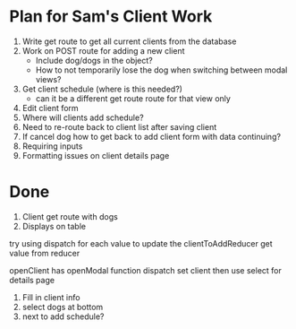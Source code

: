 # Plan for Sam's Client Work

1. Write get route to get all current clients from the database
3. Work on POST route for adding a new client
    * Include dog/dogs in the object?  
    * How to not temporarily lose the dog when switching between modal views?
5. Get client schedule (where is this needed?)
    * can it be a different get route route for that view only
6. Edit client form
7. Where will clients add schedule?
8. Need to re-route back to client list after saving client
9. If cancel dog how to get back to add client form with data continuing?
10. Requiring inputs
11. Formatting issues on client details page


# Done
1. Client get route with dogs
2. Displays on table



try using dispatch for each value to update the clientToAddReducer
get value from reducer


openClient has openModal function
dispatch set client then use select for details page

1. Fill in client info
2. select dogs at bottom
3. next to add schedule?